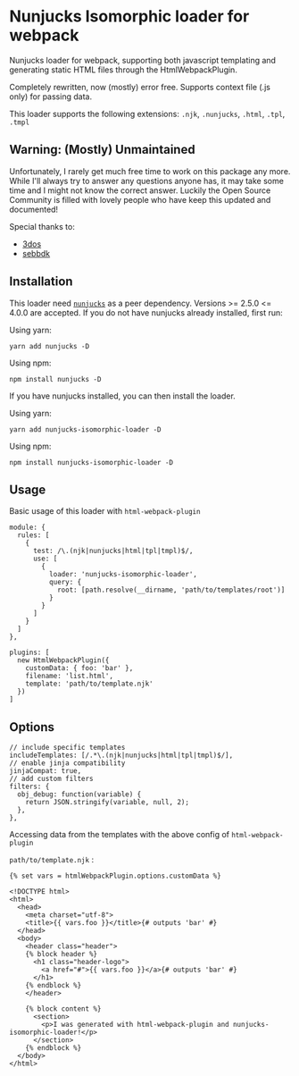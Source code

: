 # Nunjucks Isomorphic loader for webpack

Nunjucks loader for webpack, supporting both javascript templating and generating static HTML files through the HtmlWebpackPlugin.

Completely rewritten, now (mostly) error free. Supports context file (.js only) for passing data.

This loader supports the following extensions: `.njk`, `.nunjucks`, `.html`, `.tpl`, `.tmpl`

## Warning: (Mostly) Unmaintained

Unfortunately, I rarely get much free time to work on this package any more. While I'll always try to answer any questions anyone has, it may take some time and I might not know the correct answer. Luckily the Open Source Community is filled with lovely people who have keep this updated and documented! 

Special thanks to:
- [3dos](https://github.com/3dos)
- [sebbdk](https://github.com/sebbdk)

## Installation

This loader need [`nunjucks`](https://www.npmjs.com/package/nunjucks) as a peer dependency. Versions >= 2.5.0 <= 4.0.0 are accepted. If you do not have nunjucks already installed, first run:

Using yarn:

```
yarn add nunjucks -D
```

Using npm:

```
npm install nunjucks -D
```

If you have nunjucks installed, you can then install the loader.

Using yarn:

```
yarn add nunjucks-isomorphic-loader -D
```

Using npm:

```
npm install nunjucks-isomorphic-loader -D
```

## Usage

Basic usage of this loader with `html-webpack-plugin`

```
module: {
  rules: [
    {
      test: /\.(njk|nunjucks|html|tpl|tmpl)$/,
      use: [
        {
          loader: 'nunjucks-isomorphic-loader',
          query: {
            root: [path.resolve(__dirname, 'path/to/templates/root')]
          }
        }
      ]
    }
  ]
},

plugins: [
  new HtmlWebpackPlugin({
    customData: { foo: 'bar' },
    filename: 'list.html',
    template: 'path/to/template.njk'
  })
]
```

## Options

```
// include specific templates
includeTemplates: [/.*\.(njk|nunjucks|html|tpl|tmpl)$/],
// enable jinja compatibility
jinjaCompat: true,
// add custom filters
filters: {
  obj_debug: function(variable) {
    return JSON.stringify(variable, null, 2);
  },
},
```

Accessing data from the templates with the above config of `html-webpack-plugin`

`path/to/template.njk` :

```
{% set vars = htmlWebpackPlugin.options.customData %}

<!DOCTYPE html>
<html>
  <head>
    <meta charset="utf-8">
    <title>{{ vars.foo }}</title>{# outputs 'bar' #}
  </head>
  <body>
    <header class="header">
    {% block header %}
      <h1 class="header-logo">
        <a href="#">{{ vars.foo }}</a>{# outputs 'bar' #}
      </h1>
    {% endblock %}
    </header>

    {% block content %}
      <section>
        <p>I was generated with html-webpack-plugin and nunjucks-isomorphic-loader!</p>
      </section>
    {% endblock %}
  </body>
</html>

